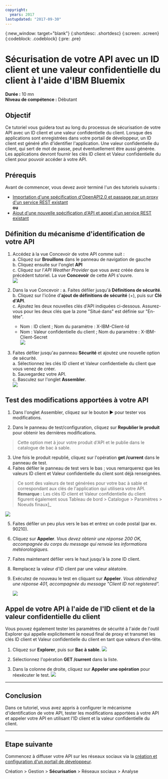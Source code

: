```yaml
---
copyright:
  years: 2017
lastupdated: "2017-09-30"
---
```


{:new_window: target="blank"}
{:shortdesc: .shortdesc}
{:screen: .screen}
{:codeblock: .codeblock}
{:pre: .pre}

# Sécurisation de votre API avec un ID client et une valeur confidentielle du client à l'aide d'IBM Bluemix

**Durée :** 10 mn  
**Niveau de compétence :** Débutant


## Objectif

Ce tutoriel vous guidera tout au long du processus de sécurisation de votre API avec un ID client et une valeur confidentielle du client. Lorsque des applications sont enregistrées dans votre portail de développeur, un ID client est généré afin d'identifier l'application. Une valeur confidentielle du client, qui sert de mot de passe, peut éventuellement être aussi générée. Les applications devront fournir les clés ID client et Valeur confidentielle du client pour pouvoir accéder à votre API.


## Prérequis

Avant de commencer, vous devez avoir terminé l'un des tutoriels suivants : 
- [Importation d'une spécification d'OpenAPI2.0 et passage par un proxy d'un service REST existant](tut_rest_landing.html)  
**ou**  
- [Ajout d'une nouvelle spécification d'API et appel d'un service REST existant](tut_rest_landing.html)


## Définition du mécanisme d'identification de votre API

1. Accédez à la vue Concevoir de votre API comme suit :  
   a. Cliquez sur **Brouillons** dans le panneau de navigation de gauche  
   b. Cliquez ensuite sur l'onglet **API**  
   c. Cliquez sur l'_API Weather Provider_ que vous avez créée dans le précédent tutoriel. La vue **Concevoir** de cette API s'ouvre.  
   ![](images/1_goto_drafts_api.png)  

2. Dans la vue Concevoir :
    a. Faites défiler jusqu'à **Définitions de sécurité**.  
    b. Cliquez sur l'icône d'**ajout de définitions de sécurité** (+), puis sur **Clé d'API**.  
    c. Ajoutez les deux nouvelles clés d'API indiquées ci-dessous. Assurez-vous pour les deux clés que la zone "Situé dans" est définie sur "En-tête".  
      - Nom : ID client ;  Nom du paramètre : X-IBM-Client-Id  
      - Nom : Valeur confidentielle du client ;  Nom du paramètre : X-IBM-Client-Secret    
        ![](images/2_security_definitions.png)  

3. Faites défiler jusqu'au panneau **Sécurité** et ajoutez une nouvelle option de sécurité.  
    a. Sélectionnez les clés ID client et Valeur confidentielle du client que vous venez de créer.  
    b. Sauvegardez votre API.  
    c. Basculez sur l'onglet **Assembler**.   
    ![](images/3_security_option.png)  


## Test des modifications apportées à votre API

1. Dans l'onglet Assembler, cliquez sur le bouton ► pour tester vos modifications.

2. Dans le panneau de test/configuration, cliquez sur **Republier le produit** pour obtenir les dernières modifications. 
> Cette option met à jour votre produit d'API et le publie dans le catalogue de bac à sable.

3. Une fois le produit republié, cliquez sur l'opération **get /current** dans le panneau de test.
4. Faites défiler le panneau de test vers le bas ; vous remarquerez que les valeurs ID client et Valeur confidentielle du client sont déjà renseignées. 
> Ce sont des valeurs de test générées pour votre bac à sable et correspondant aux clés de l'application qui utilisera votre API.
> **Remarque :** Les clés ID client et Valeur confidentielle du client figurent également sous Tableau de bord > Catalogue > Paramètres > Noeuds finaux]_   
  
  ![](images/test_api_keys_1.png)

5. Faites défiler un peu plus vers le bas et entrez un code postal (par ex. 90210). 
6. Cliquez sur **Appeler**. _Vous devez obtenir une réponse 200 OK, accompagnée du corps du message qui renvoie les informations météorologiques._
7. Faites maintenant défiler vers le haut jusqu'à la zone ID client. 
8. Remplacez la valeur d'ID client par une valeur aléatoire.
9. Exécutez de nouveau le test en cliquant sur **Appeler**. _Vous obtiendrez une réponse 401, accompagnée du message "Client ID not registered"._  

    ![](images/test_api_keys_3.png)  


## Appel de votre API à l'aide de l'ID client et de la valeur confidentielle du client

Vous pouvez également tester les paramètres de sécurité à l'aide de l'outil Explorer qui appelle explicitement le noeud final de proxy et transmet les clés ID client et Valeur confidentielle du client en tant que valeurs d'en-tête.

1. Cliquez sur **Explorer**, puis sur **Bac à sable**.
    ![](images/explore_1.png)

2. Sélectionnez l'opération **GET /current** dans la liste.

3. Dans la colonne de droite, cliquez sur **Appeler une opération** pour réexécuter le test.
    ![](images/explore_3.png)

---

## Conclusion
Dans ce tutoriel, vous avez appris à configurer le mécanisme d'identification de votre API, tester les modifications apportées à votre API et appeler votre API en utilisant l'ID client et la valeur confidentielle du client. 

---

## Etape suivante 

Commencez à diffuser votre API sur les réseaux sociaux via la [création et configuration d'un portail de développeur](tut_config_dev_portal.html).

Création > Gestion > **Sécurisation** > Réseaux sociaux > Analyse
